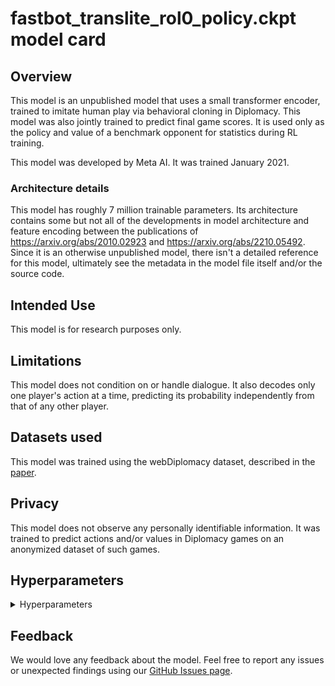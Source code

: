 # fastbot_translite_rol0_policy.ckpt model card

## Overview

This model is an unpublished model that uses a small transformer encoder, trained to imitate human play via behavioral cloning in Diplomacy. This model was also jointly trained to predict final game scores. It is used only as the policy and value of a benchmark opponent for statistics during RL training.

This model was developed by Meta AI. It was trained January 2021.

### Architecture details

This model has roughly 7 million trainable parameters. Its architecture contains some but not all of the developments in model architecture and feature encoding between the publications of https://arxiv.org/abs/2010.02923 and https://arxiv.org/abs/2210.05492. Since it is an otherwise unpublished model, there isn't a detailed reference for this model, ultimately see the metadata in the model file itself and/or the source code.

## Intended Use

This model is for research purposes only.

## Limitations

This model does not condition on or handle dialogue. It also decodes only one player's action at a time, predicting its probability independently from that of any other player.

## Datasets used

This model was trained using the webDiplomacy dataset, described in the [paper](https://arxiv.org/abs/2010.02923).

## Privacy

This model does not observe any personally identifiable information. It was trained to predict actions and/or values in Diplomacy games on an anonymized dataset of such games.

## Hyperparameters
<details>
<summary> Hyperparameters </summary>

 - `val_set_pct`: `0.01`
 - `lstm_dropout`: `0.2`
 - `encoder_dropout`: `0.0`
 - `learnable_A`: `False`
 - `learnable_alignments`: `False`
 - `avg_embedding`: `False`
 - `num_encoder_blocks`: `5`
 - `value_loss_weight`: `0.7`
 - `value_decoder_init_scale`: `0.01`
 - `value_decoder_clip_grad_norm`: `1e-07`
 - `min_rating_percentile`: `0.5`
 - `lstm_layers`: `2`
 - `featurize_output`: `True`
 - `relfeat_output`: `True`
 - `residual_linear`: `True`
 - `merged_gnn`: `True`
 - `value_softmax`: `True`
 - `use_global_pooling`: `False`
 - `encoder`: `{'transformer': {'num_heads': 8, 'ff_channels': 192, 'num_blocks': 5, 'dropout': 0.0, 'layerdrop': 0.0}}`
 - `inter_emb_size`: `80`
 - `value_dropout`: `0.0`
</details>


## Feedback

We would love any feedback about the model. Feel free to report any issues or unexpected findings using our [GitHub Issues page](https://github.com/facebookresearch/diplomacy_cicero/issues).
